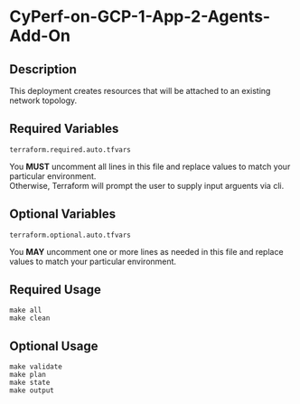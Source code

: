 # CyPerf-on-GCP-1-App-2-Agents-Add-On

## Description
This deployment creates resources that will be attached to an existing network topology.

## Required Variables
```
terraform.required.auto.tfvars
```
You **MUST** uncomment all lines in this file and replace values to match your particular environment.  
Otherwise, Terraform will prompt the user to supply input arguents via cli.

## Optional Variables
```
terraform.optional.auto.tfvars
```
You **MAY** uncomment one or more lines as needed in this file and replace values to match your particular environment.

## Required Usage
```
make all
make clean
```

## Optional Usage
```
make validate
make plan
make state
make output
```